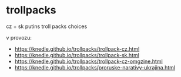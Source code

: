 # trollpacks
cz + sk putins troll packs choices

v provozu: 
* https://knedle.github.io/trollpacks/trollpack-cz.html
* https://knedle.github.io/trollpacks/trollpack-sk.html
* https://knedle.github.io/trollpacks/trollpack-cz-omgzine.html
* https://knedle.github.io/trollpacks/proruske-narativy-ukrajina.html


